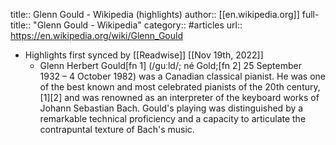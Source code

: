 title:: Glenn Gould - Wikipedia (highlights)
author:: [[en.wikipedia.org]]
full-title:: "Glenn Gould - Wikipedia"
category:: #articles
url:: https://en.wikipedia.org/wiki/Glenn_Gould

- Highlights first synced by [[Readwise]] [[Nov 19th, 2022]]
	- Glenn Herbert Gould[fn 1] (/ɡuːld/; né Gold;[fn 2] 25 September 1932 – 4 October 1982) was a Canadian classical pianist. He was one of the best known and most celebrated pianists of the 20th century,[1][2] and was renowned as an interpreter of the keyboard works of Johann Sebastian Bach. Gould's playing was distinguished by a remarkable technical proficiency and a capacity to articulate the contrapuntal texture of Bach's music.